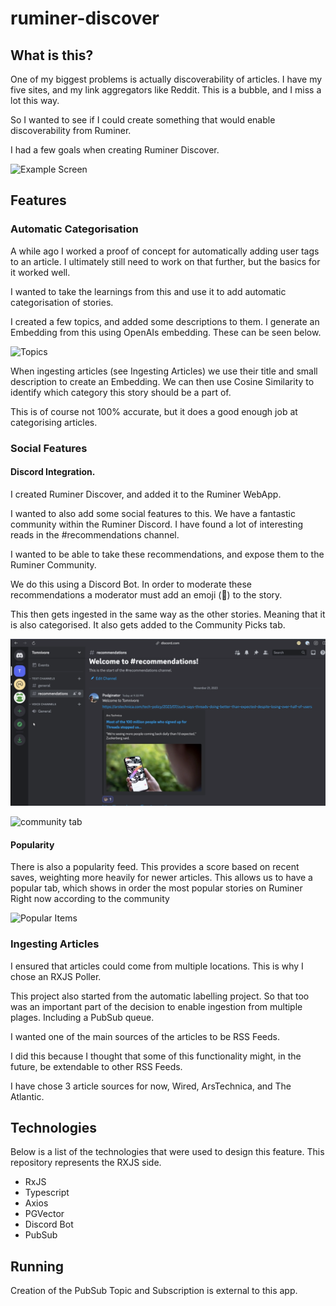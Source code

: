 # ruminer-discover


## What is this?  
 
One of my biggest problems is actually discoverability of articles. I have my five sites, and my link aggregators like Reddit. This is a bubble, and I miss a lot this way.

So I wanted to see if I could create something that would enable discoverability from Ruminer.

I had a few goals when creating Ruminer Discover.

![Example Screen](./docs/example.png)

## Features

### Automatic Categorisation

A while ago I worked a proof of concept for automatically adding user tags to an article. I ultimately still need to work on that further, but the basics for it worked well.

I wanted to take the learnings from this and use it to add automatic categorisation of stories.

I created a few topics, and added some descriptions to them. I generate an Embedding from this using OpenAIs embedding. These can be seen below.

![Topics](./docs/topic-tab.png)

When ingesting articles (see Ingesting Articles) we use their title and small description to create an Embedding. We can then use Cosine Similarity to identify which category this story should be a part of.

This is of course not 100% accurate, but it does a good enough job at categorising articles.

### Social Features
#### Discord Integration.

I created Ruminer Discover, and added it to the Ruminer WebApp.

I wanted to also add some social features to this. We have a fantastic community within the Ruminer Discord. I have found a lot of interesting reads in the #recommendations channel.

I wanted to be able to take these recommendations, and expose them to the Ruminer Community.

We do this using a Discord Bot. In order to moderate these recommendations a moderator must add an emoji (🦥) to the story.

This then gets ingested in the same way as the other stories. Meaning that it is also categorised. It also gets added to the Community Picks tab.

![Truminer Slack](./docs/truminer.png)

![community tab](./docs/community.png)

#### Popularity

There is also a popularity feed. This provides a score based on recent saves, weighting more heavily for newer articles. This allows us to have a popular tab, which shows in order the most popular stories on Ruminer Right now according to the community

![Popular Items](./docs/popular.png)

### Ingesting Articles

I ensured that articles could come from multiple locations. This is why I chose an RXJS Poller.

This project also started from the automatic labelling project. So that too was an important part of the decision to enable ingestion from multiple plages. Including a PubSub queue.

I wanted one of the main sources of the articles to be RSS Feeds.

I did this because I thought that some of this functionality might, in the future, be extendable to other RSS Feeds.

I have chose 3 article sources for now, Wired, ArsTechnica, and The Atlantic.

## Technologies

Below is a list of the technologies that were used to design this feature. This repository represents the RXJS side.

* RxJS 
* Typescript 
* Axios 
* PGVector
* Discord Bot
* PubSub

## Running

Creation of the PubSub Topic and Subscription is external to this app.
